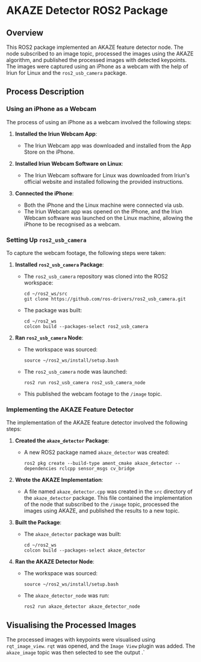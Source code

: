# AKAZE Detector ROS2 Package

## Overview

This ROS2 package implemented an AKAZE feature detector node. The node subscribed to an image topic, processed the images using the AKAZE algorithm, and published the processed images with detected keypoints. The images were captured using an iPhone as a webcam with the help of Iriun for Linux and the `ros2_usb_camera` package.

## Process Description

### Using an iPhone as a Webcam

The process of using an iPhone as a webcam involved the following steps:

1. **Installed the Iriun Webcam App**:
   - The Iriun Webcam app was downloaded and installed from the App Store on the iPhone.

2. **Installed Iriun Webcam Software on Linux**:
   - The Iriun Webcam software for Linux was downloaded from Iriun's official website and installed following the provided instructions.

3. **Connected the iPhone**:
   - Both the iPhone and the Linux machine were connected via usb.
   - The Iriun Webcam app was opened on the iPhone, and the Iriun Webcam software was launched on the Linux machine, allowing the iPhone to be recognised as a webcam.

### Setting Up `ros2_usb_camera`

To capture the webcam footage, the following steps were taken:

1. **Installed `ros2_usb_camera` Package**:
   - The `ros2_usb_camera` repository was cloned into the ROS2 workspace:
     ```
     cd ~/ros2_ws/src
     git clone https://github.com/ros-drivers/ros2_usb_camera.git
     ```
   - The package was built:
     ```
     cd ~/ros2_ws
     colcon build --packages-select ros2_usb_camera
     ```

2. **Ran `ros2_usb_camera` Node**:
   - The workspace was sourced:
     ```
     source ~/ros2_ws/install/setup.bash
     ```
   - The `ros2_usb_camera` node was launched:
     ```
     ros2 run ros2_usb_camera ros2_usb_camera_node
     ```
   - This published the webcam footage to the `/image` topic.

### Implementing the AKAZE Feature Detector

The implementation of the AKAZE feature detector involved the following steps:

1. **Created the `akaze_detector` Package**:
   - A new ROS2 package named `akaze_detector` was created:
     ```
     ros2 pkg create --build-type ament_cmake akaze_detector --dependencies rclcpp sensor_msgs cv_bridge
     ```

2. **Wrote the AKAZE Implementation**:
   - A file named `akaze_detector.cpp` was created in the `src` directory of the `akaze_detector` package. This file contained the implementation of the node that subscribed to the `/image` topic, processed the images using AKAZE, and published the results to a new topic.

3. **Built the Package**:
   - The `akaze_detector` package was built:
     ```
     cd ~/ros2_ws
     colcon build --packages-select akaze_detector
     ```

4. **Ran the AKAZE Detector Node**:
   - The workspace was sourced:
     ```
     source ~/ros2_ws/install/setup.bash
     ```
   - The `akaze_detector_node` was run:
     ```
     ros2 run akaze_detector akaze_detector_node
     ```

## Visualising the Processed Images

The processed images with keypoints were visualised using `rqt_image_view`. `rqt` was opened, and the `Image View` plugin was added. The `akaze_image` topic was then selected to see the output
.`
